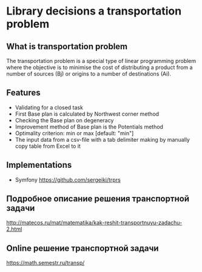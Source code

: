 # Library decisions a transportation problem

## What is transportation problem

The transportation problem is a special type of linear programming problem where the objective is to minimise the cost of distributing a product from a number of sources (Bj) or origins to a number of destinations (Ai).

## Features

- Validating for a closed task
- First Base plan is calculated by Northwest corner method
- Checking the Base plan on degeneracy
- Improvement method of Base plan is the Potentials method
- Optimality criterion: min or max [default: "min"]
- The input data from a csv-file with a tab delimiter making by manually copy table from Excel to it

## Implementations

- Symfony https://github.com/sergeiki/trprs

## Подробное описание решения транспортной задачи

http://matecos.ru/mat/matematika/kak-reshit-transportnuyu-zadachu-2.html

## Online решение транспортной задачи

https://math.semestr.ru/transp/